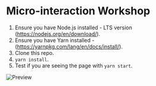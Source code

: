 # Micro-interaction Workshop

1. Ensure you have Node.js installed - LTS version (https://nodejs.org/en/download/).
2. Ensure you have Yarn installed - (https://yarnpkg.com/lang/en/docs/install/).
3. Clone this repo.
4. `yarn install`.
5. Test if you are seeing the page with `yarn start`.

![Preview](https://raw.githubusercontent.com/iamryanyu/micro-interactions-workshop/master/public/workshop-preview.png)
